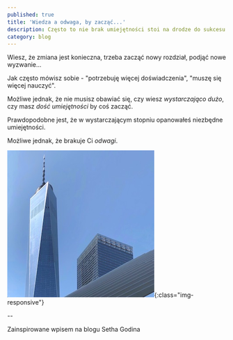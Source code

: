 ```yaml
---
published: true
title: 'Wiedza a odwaga, by zacząć...'
description: Często to nie brak umiejętności stoi na drodze do sukcesu
category: blog
---
```


Wiesz, że zmiana jest konieczna, trzeba zacząć nowy rozdział, podjąć nowe wyzwanie...

Jak często mówisz sobie - "potrzebuję więcej doświadczenia", "muszę się więcej nauczyć".

Możliwe jednak, że nie musisz obawiać się, czy wiesz *wystarczająco dużo*, czy masz *dość umiejętności* by coś zacząć.

Prawdopodobne jest, że w wystarczającym stopniu opanowałeś niezbędne umiejętności.

Możliwe jednak, że brakuje Ci *odwagi*.



![profile](assets/images/profile.jpg){:class="img-responsive"}


--



Zainspirowane wpisem na blogu Setha Godina
